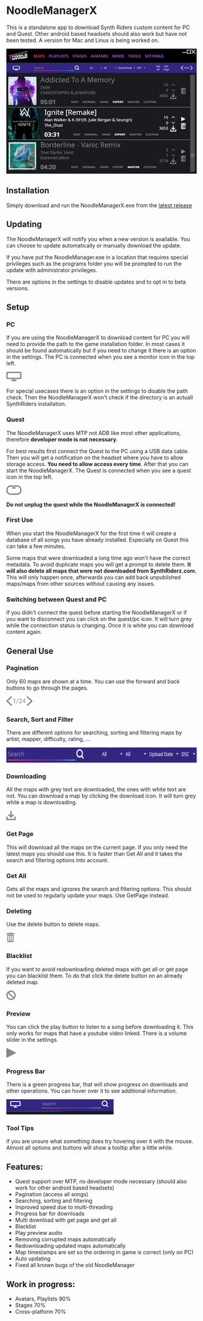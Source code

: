 # NoodleManagerX
This is a standalone app to download Synth Riders custom content for PC and Quest. 
Other android based headsets should also work but have not been tested. 
A version for Mac and Linux is being worked on.

<img src="./NoodleManagerX/Assets/NoodleManager.png"/>

## Installation
Simply download and run the NoodleManagerX.exe from the [latest release](https://github.com/tommaier123/NoodleManagerX/releases/latest)

## Updating
The NoodleManagerX will notify you when a new version is available. You can choose to update automatically or manually download the update.

If you have put the NoodleManager.exe in a location that requires special privileges such as the programs folder you will be prompted to run the update with administrator privileges.

There are options in the settings to disable updates and to opt in to beta versions.

## Setup
### PC
If you are using the NoodleManagerX to download content for PC you will need to provide the path to the game installation folder. 
In most cases it should be found automatically but if you need to change it there is an option in the settings.
The PC is connected when you see a monitor icon in the top left.

<img src="./NoodleManagerX/Assets/icons/pc_g.svg" height="25"/>

For special usecases there is an option in the settings to disable the path check. Then the NoodleManagerX won't check if the directory is an actuall SynthRiders installation.

### Quest
The NoodleManagerX uses MTP not ADB like most other applications, therefore **developer mode is not necessary**.

For best results first connect the Quest to the PC using a USB data cable. Then you will get a notification on the headset where you have to allow storage access.
**You need to allow access every time**.
After that you can start the NoodleManagerX.
The Quest is connected when you see a quest icon in the top left.

<img src="./NoodleManagerX/Assets/icons/quest_g.svg" height="25"/>

**Do not unplug the quest while the NoodleManagerX is connected!**

### First Use
When you start the NoodleManagerX for the first time it will create a database of all songs you have already installed. 
Especially on Quest this can take a few minutes.

Some maps that were downloaded a long time ago won't have the correct metadata. 
To avoid duplicate maps you will get a prompt to delete them. **It will also delete all maps that were not downloaded from SynthRiderz.com.**
This will only happen once, afterwards you can add back unpublished maps/maps from other sources without causing any issues.

### Switching between Quest and PC
If you didn't connect the quest before starting the NoodleManagerX or if you want to disconnect you can click on the quest/pc icon. 
It will turn grey while the connection status is changing. Once it is white you can download content again.

## General Use
### Pagination
Only 60 maps are shown at a time. You can use the forward and back buttons to go through the pages.

<img src="./NoodleManagerX/Assets/pagination.svg" height="25"/>

### Search, Sort and Filter
There are different options for searching, sorting and filtering maps by artist, mapper, difficulty, rating, ...

<img src="./NoodleManagerX/Assets/SearchSortFilter.png" height="40"/>

### Downloading
All the maps with grey text are downloaded, the ones with white text are not.
You can download a map by clicking the download icon.
It will turn grey while a map is downloading.

<img src="./NoodleManagerX/Assets/icons/download_g.svg" height="25"/>

### Get Page
This will download all the maps on the current page.
If you only need the latest maps you should use this. 
It is faster than Get All and it takes the search and filtering options into account.

### Get All
Gets all the maps and ignores the search and filtering options.
This should not be used to regularly update your maps. Use GetPage instead.

### Deleting
Use the delete button to delete maps.

<img src="./NoodleManagerX/Assets/icons/delete_g.svg" height="25"/>

### Blacklist
If you want to avoid redownloading deleted maps with get all or get page you can blacklist them. To do that click the delete button on an already deleted map.

<img src="./NoodleManagerX/Assets/icons/blacklist_g.svg" height="25"/>

### Preview
You can click the play button to listen to a song before downloading it. 
This only works for maps that have a youtube video linked. 
There is a volume slider in the settings.

<img src="./NoodleManagerX/Assets/icons/play_g.svg" height="25"/>

### Progress Bar
There is a green progress bar, that will show progress on downloads and other operations. You can hover over it to see additional information.

<img src="./NoodleManagerX/Assets/ProgressBar.png" height="40"/>

### Tool Tips
If you are unsure what something does try hovering over it with the mouse. Almost all options and buttons will show a tooltip after a little while.




## Features:
- Quest support over MTP, no developer mode necessary (should also work for other android based headsets)
- Pagination (access all songs)
- Searching, sorting and filtering
- Improved speed due to multi-threading
- Progress bar for downloads
- Multi download with get page and get all
- Blacklist
- Play preview audio
- Removing corrupted maps automatically
- Redownloading updated maps automatically
- Map timestamps are set so the ordering in game is correct (only on PC)
- Auto updating
- Fixed all known bugs of the old NoodleManager


## Work in progress:
- Avatars, Playlists 90%
- Stages 70%
- Cross-platform 70%
